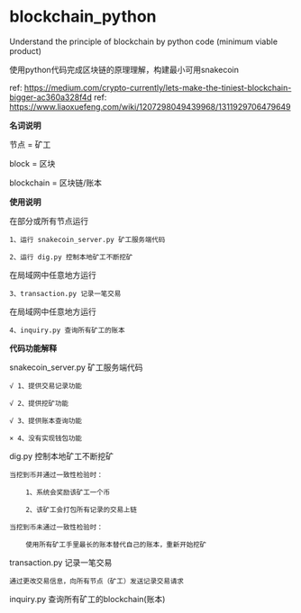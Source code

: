 # blockchain_python
Understand the principle of blockchain by python code (minimum viable product)

使用python代码完成区块链的原理理解，构建最小可用snakecoin

ref: https://medium.com/crypto-currently/lets-make-the-tiniest-blockchain-bigger-ac360a328f4d
ref: https://www.liaoxuefeng.com/wiki/1207298049439968/1311929706479649


**名词说明**

节点 = 矿工

block = 区块

blockchain = 区块链/账本

**使用说明**

在部分或所有节点运行

    1、运行 snakecoin_server.py 矿工服务端代码
    
    2、运行 dig.py 控制本地矿工不断挖矿
    
在局域网中任意地方运行

    3、transaction.py 记录一笔交易
    
在局域网中任意地方运行

    4、inquiry.py 查询所有矿工的账本

**代码功能解释**

snakecoin_server.py 矿工服务端代码

    √ 1、提供交易记录功能

    √ 2、提供挖矿功能

    √ 3、提供账本查询功能

    × 4、没有实现钱包功能

dig.py 控制本地矿工不断挖矿

    当挖到币并通过一致性检验时：

        1、系统会奖励该矿工一个币
    
        2、该矿工会打包所有记录的交易上链
    
    当挖到币未通过一致性检验时：

        使用所有矿工手里最长的账本替代自己的账本，重新开始挖矿

transaction.py 记录一笔交易

    通过更改交易信息，向所有节点（矿工）发送记录交易请求

inquiry.py  查询所有矿工的blockchain(账本)
